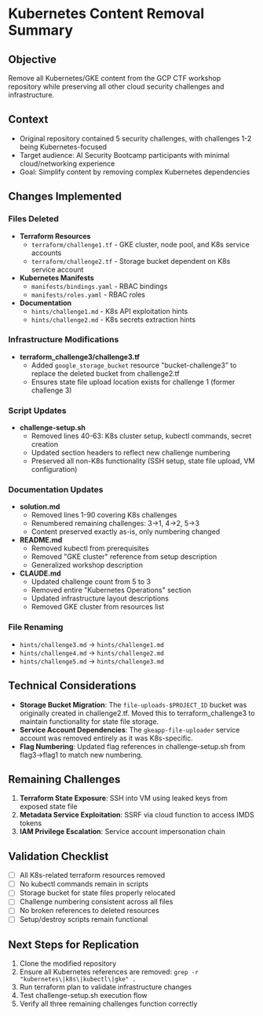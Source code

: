 # Kubernetes Content Removal Summary

## Objective
Remove all Kubernetes/GKE content from the GCP CTF workshop repository while preserving all other cloud security challenges and infrastructure.

## Context
- Original repository contained 5 security challenges, with challenges 1-2 being Kubernetes-focused
- Target audience: AI Security Bootcamp participants with minimal cloud/networking experience
- Goal: Simplify content by removing complex Kubernetes dependencies

## Changes Implemented

### Files Deleted
- **Terraform Resources**
  - `terraform/challenge1.tf` - GKE cluster, node pool, and K8s service accounts
  - `terraform/challenge2.tf` - Storage bucket dependent on K8s service account
- **Kubernetes Manifests**
  - `manifests/bindings.yaml` - RBAC bindings
  - `manifests/roles.yaml` - RBAC roles
- **Documentation**
  - `hints/challenge1.md` - K8s API exploitation hints
  - `hints/challenge2.md` - K8s secrets extraction hints

### Infrastructure Modifications
- **terraform_challenge3/challenge3.tf**
  - Added `google_storage_bucket` resource "bucket-challenge3" to replace the deleted bucket from challenge2.tf
  - Ensures state file upload location exists for challenge 1 (former challenge 3)

### Script Updates
- **challenge-setup.sh**
  - Removed lines 40-63: K8s cluster setup, kubectl commands, secret creation
  - Updated section headers to reflect new challenge numbering
  - Preserved all non-K8s functionality (SSH setup, state file upload, VM configuration)

### Documentation Updates
- **solution.md**
  - Removed lines 1-90 covering K8s challenges
  - Renumbered remaining challenges: 3→1, 4→2, 5→3
  - Content preserved exactly as-is, only numbering changed
- **README.md**
  - Removed kubectl from prerequisites
  - Removed "GKE cluster" reference from setup description
  - Generalized workshop description
- **CLAUDE.md**
  - Updated challenge count from 5 to 3
  - Removed entire "Kubernetes Operations" section
  - Updated infrastructure layout descriptions
  - Removed GKE cluster from resources list

### File Renaming
- `hints/challenge3.md` → `hints/challenge1.md`
- `hints/challenge4.md` → `hints/challenge2.md`
- `hints/challenge5.md` → `hints/challenge3.md`

## Technical Considerations
- **Storage Bucket Migration**: The `file-uploads-$PROJECT_ID` bucket was originally created in challenge2.tf. Moved this to terraform_challenge3 to maintain functionality for state file storage.
- **Service Account Dependencies**: The `gkeapp-file-uploader` service account was removed entirely as it was K8s-specific.
- **Flag Numbering**: Updated flag references in challenge-setup.sh from flag3→flag1 to match new numbering.

## Remaining Challenges
1. **Terraform State Exposure**: SSH into VM using leaked keys from exposed state file
2. **Metadata Service Exploitation**: SSRF via cloud function to access IMDS tokens
3. **IAM Privilege Escalation**: Service account impersonation chain

## Validation Checklist
- [ ] All K8s-related terraform resources removed
- [ ] No kubectl commands remain in scripts
- [ ] Storage bucket for state files properly relocated
- [ ] Challenge numbering consistent across all files
- [ ] No broken references to deleted resources
- [ ] Setup/destroy scripts remain functional

## Next Steps for Replication
1. Clone the modified repository
2. Ensure all Kubernetes references are removed: `grep -r "kubernetes\|k8s\|kubectl\|gke" .`
3. Run terraform plan to validate infrastructure changes
4. Test challenge-setup.sh execution flow
5. Verify all three remaining challenges function correctly